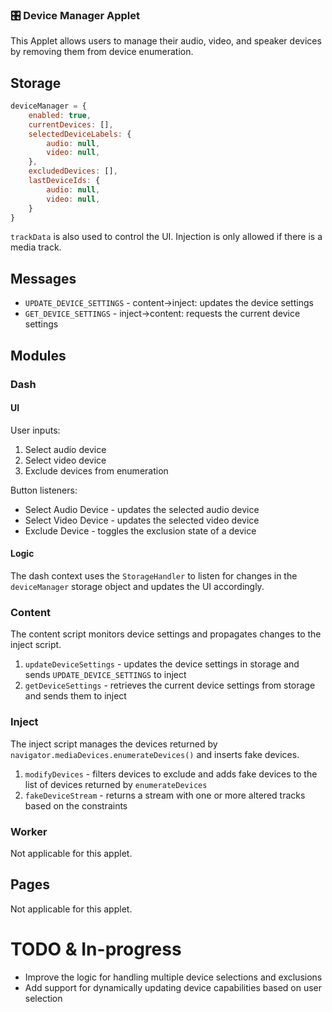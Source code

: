 ### 🎛️ Device Manager Applet

This Applet allows users to manage their audio, video, and speaker devices by removing them from device enumeration.

## Storage
```javascript
deviceManager = {
    enabled: true,
    currentDevices: [],
    selectedDeviceLabels: {
        audio: null,
        video: null,
    },
    excludedDevices: [],
    lastDeviceIds: {
        audio: null,
        video: null,
    }
}
```

`trackData` is also used to control the UI. Injection is only allowed if there is a media track.

## Messages

- `UPDATE_DEVICE_SETTINGS` - content->inject: updates the device settings
- `GET_DEVICE_SETTINGS` - inject->content: requests the current device settings

## Modules
### Dash

#### UI
User inputs:
1. Select audio device
2. Select video device
3. Exclude devices from enumeration

Button listeners:
* Select Audio Device - updates the selected audio device
* Select Video Device - updates the selected video device
* Exclude Device - toggles the exclusion state of a device

#### Logic

The dash context uses the `StorageHandler` to listen for changes in the `deviceManager` storage object and updates the UI accordingly.

### Content

The content script monitors device settings and propagates changes to the inject script.

1. `updateDeviceSettings` - updates the device settings in storage and sends `UPDATE_DEVICE_SETTINGS` to inject
2. `getDeviceSettings` - retrieves the current device settings from storage and sends them to inject

### Inject

The inject script manages the devices returned by `navigator.mediaDevices.enumerateDevices()` and inserts fake devices.

1. `modifyDevices` - filters devices to exclude and adds fake devices to the list of devices returned by `enumerateDevices`
2. `fakeDeviceStream` - returns a stream with one or more altered tracks based on the constraints

### Worker

Not applicable for this applet.

## Pages

Not applicable for this applet.

# TODO & In-progress

- Improve the logic for handling multiple device selections and exclusions
- Add support for dynamically updating device capabilities based on user selection
